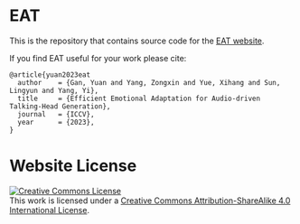 # EAT

This is the repository that contains source code for the [EAT website](https://eat.github.io).


If you find EAT useful for your work please cite:
```
@article{yuan2023eat
  author    = {Gan, Yuan and Yang, Zongxin and Yue, Xihang and Sun, Lingyun and Yang, Yi},    
  title     = {Efficient Emotional Adaptation for Audio-driven Talking-Head Generation},
  journal   = {ICCV},
  year      = {2023},
}
```


# Website License
<a rel="license" href="http://creativecommons.org/licenses/by-sa/4.0/"><img alt="Creative Commons License" style="border-width:0" src="https://i.creativecommons.org/l/by-sa/4.0/88x31.png" /></a><br />This work is licensed under a <a rel="license" href="http://creativecommons.org/licenses/by-sa/4.0/">Creative Commons Attribution-ShareAlike 4.0 International License</a>.
